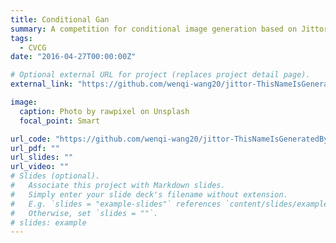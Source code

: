 ```yaml
---
title: Conditional Gan
summary: A competition for conditional image generation based on Jittor.
tags:
  - CVCG
date: "2016-04-27T00:00:00Z"

# Optional external URL for project (replaces project detail page).
external_link: "https://github.com/wenqi-wang20/jittor-ThisNameIsGeneratedByJittor-Landscape"

image:
  caption: Photo by rawpixel on Unsplash
  focal_point: Smart

url_code: "https://github.com/wenqi-wang20/jittor-ThisNameIsGeneratedByJittor-Landscape"
url_pdf: ""
url_slides: ""
url_video: ""
# Slides (optional).
#   Associate this project with Markdown slides.
#   Simply enter your slide deck's filename without extension.
#   E.g. `slides = "example-slides"` references `content/slides/example-slides.md`.
#   Otherwise, set `slides = ""`.
# slides: example
---
```

